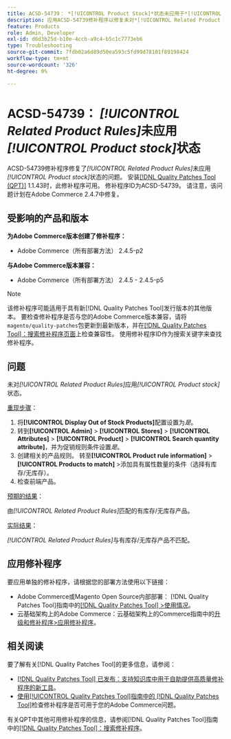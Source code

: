 ```yaml
---
title: ACSD-54739： *[!UICONTROL Product Stock]*状态未应用于*[!UICONTROL Related Product Rules]*
description: 应用ACSD-54739修补程序以修复未对*[!UICONTROL Related Product Rules]*应用*[!UICONTROL Product Stock]*状态的Adobe Commerce问题。
feature: Products
role: Admin, Developer
exl-id: d6d3b25d-b10e-4ccb-a9c4-b5c1c7773eb6
type: Troubleshooting
source-git-commit: 7fdb02a6d89d50ea593c5fd99d78101f89198424
workflow-type: tm+mt
source-wordcount: '326'
ht-degree: 0%

---
```


# ACSD-54739： *[!UICONTROL Related Product Rules]*&#x200B;未应用&#x200B;*[!UICONTROL Product stock]*&#x200B;状态

ACSD-54739修补程序修复了&#x200B;*[!UICONTROL Related Product Rules]*&#x200B;未应用&#x200B;*[!UICONTROL Product stock]*&#x200B;状态的问题。 安装[[!DNL Quality Patches Tool (QPT)]](https://experienceleague.adobe.com/zh-hans/docs/commerce-operations/tools/quality-patches-tool/quality-patches-tool-to-self-serve-quality-patches) 1.1.43时，此修补程序可用。 修补程序ID为ACSD-54739。 请注意，该问题计划在Adobe Commerce 2.4.7中修复。

## 受影响的产品和版本

**为Adobe Commerce版本创建了修补程序：**

* Adobe Commerce（所有部署方法） 2.4.5-p2

**与Adobe Commerce版本兼容：**

* Adobe Commerce（所有部署方法） 2.4.5 - 2.4.5-p5

>[!NOTE]
>
>该修补程序可能适用于具有新[!DNL Quality Patches Tool]发行版本的其他版本。 要检查修补程序是否与您的Adobe Commerce版本兼容，请将`magento/quality-patches`包更新到最新版本，并在[[!DNL Quality Patches Tool]：搜索修补程序页面](https://experienceleague.adobe.com/tools/commerce-quality-patches/index.html?lang=zh-Hans)上检查兼容性。 使用修补程序ID作为搜索关键字来查找修补程序。

## 问题

未对&#x200B;*[!UICONTROL Related Product Rules]*&#x200B;应用&#x200B;*[!UICONTROL Product stock]*&#x200B;状态。

<u>重现步骤</u>：

1. 将&#x200B;**[!UICONTROL Display Out of Stock Products]**&#x200B;配置设置为&#x200B;*是*。
1. 转到&#x200B;**[!UICONTROL Admin]** > **[!UICONTROL Stores]** > **[!UICONTROL Attributes]** > **[!UICONTROL Product]** > **[!UICONTROL Search quantity attribute]**，并为促销规则条件设置&#x200B;*是*。
1. 创建相关的产品规则。 转至&#x200B;**[!UICONTROL Product rule information]** > **[!UICONTROL Products to match]** >添加具有属性数量的条件（选择有库存/无库存）。
1. 检查前端产品。

<u>预期的结果</u>：

由&#x200B;*[!UICONTROL Related Product Rules]*&#x200B;匹配的有库存/无库存产品。

<u>实际结果</u>：

*[!UICONTROL Related Product Rules]*&#x200B;与有库存/无库存产品不匹配。

## 应用修补程序

要应用单独的修补程序，请根据您的部署方法使用以下链接：

* Adobe Commerce或Magento Open Source内部部署： [!DNL Quality Patches Tool]指南中的[[!DNL Quality Patches Tool] >使用情况](/help/tools/quality-patches-tool/usage.md)。
* 云基础架构上的Adobe Commerce：云基础架构上的Commerce指南中的[升级和修补程序>应用修补程序](https://experienceleague.adobe.com/docs/commerce-cloud-service/user-guide/develop/upgrade/apply-patches.html?lang=zh-Hans)。

## 相关阅读

要了解有关[!DNL Quality Patches Tool]的更多信息，请参阅：

* [[!DNL Quality Patches Tool] 已发布：支持知识库中用于自助提供高质量修补程序的新工具](https://experienceleague.adobe.com/zh-hans/docs/commerce-operations/tools/quality-patches-tool/quality-patches-tool-to-self-serve-quality-patches)。
* [使用[!UICONTROL Quality Patches Tool]指南中的 [!DNL Quality Patches Tool]](/help/tools/quality-patches-tool/patches-available-in-qpt/check-patch-for-magento-issue-with-magento-quality-patches.md)检查修补程序是否可用于您的Adobe Commerce问题。


有关QPT中其他可用修补程序的信息，请参阅[!DNL Quality Patches Tool]指南中的[[!DNL Quality Patches Tool]：搜索修补程序](https://experienceleague.adobe.com/tools/commerce-quality-patches/index.html?lang=zh-Hans)。
